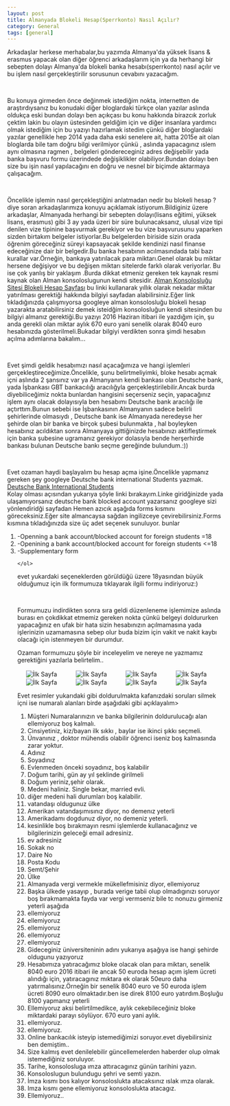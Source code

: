 ```yaml
---
layout: post
title: Almanyada Blokeli Hesap(Sperrkonto) Nasıl Açılır?
category: General
tags: [general]
---
```

<p>
Arkadaşlar herkese merhabalar,bu yazımda Almanya'da yüksek lisans & erasmus yapacak olan diğer öğrenci arkadaşlarım için 
ya da herhangi bir sebepten dolayı Almanya'da blokeli banka hesabı(sperrkonto) nasıl açılır ve bu işlem nasıl gerçekleştirilir sorusunun cevabını yazacağım.
</p>
<br>
<p>
Bu konuya girmeden önce değinmek istediğim nokta, internetten de araştırdıysanız bu konudaki diğer bloglardaki türkçe olan yazılar aslında oldukça eski bundan dolayı
ben açıkçası bu konu hakkında birazcık zorluk çektim lakin bu olayın üstesinden geldiğim için ve diğer insanlara yardımcı olmak istediğim için bu yazıyı hazırlamak istedim 
çünkü diğer bloglardaki yazılar genellikle hep 2014 yada daha eski senelere ait, hatta 2015e ait olan bloglarda bile tam doğru bilgi verilmiyor çünkü , aslında yapacagınız
ıslem aynı olmasına ragmen , belgeleri göndereceginiz adres değişebilir yada banka başvuru formu üzerindede değişiklikler olabiliyor.Bundan dolayı ben size bu işin
nasıl yapılacağını en doğru ve nesnel bir biçimde aktarmaya çalışacağım.
<p>
<br>

<p>Öncelikle işlemin nasıl gerçekleştiğini anlatmadan nedir bu blokeli hesap ? diye soran arkadaşlarımıza konuyu açıklamak istiyorum.Bildiginiz üzere arkadaşlar, Almanyada 
herhangi bir sebepten dolayı(lisans eğitimi, yüksek lisans, erasmus) gibi 3 ay yada üzeri bir süre bulunacaksanız, ulusal vize tipi denilen vize tipinine başvurmak gerekiyor
ve bu vize başvurusunu yaparken sizden birtakım belgeler istiyorlar.Bu belgelerden biriside sizin orada öğrenim göreceğiniz süreyi kapsayacak şekilde kendinizi nasıl finanse 
edeceğinize dair bir belgedir.Bu banka hesabının acılmasındada tabi bazı kurallar var.Örneğin, bankaya yatırılacak para miktarı.Genel olarak bu miktar hersene değişiyor ve bu 
değişen miktarı sitelerde farklı olarak veriyorlar. Bu ise çok yanlış bir yaklaşım .Burda dikkat etmeniz gereken tek kaynak resmi kaynak olan Alman konsoloslugunun kendi sitesidir.
<a href="http://www.tuerkei.diplo.de/Vertretung/tuerkei/tr/03-rk/08-beglaubigungen-und-beurkundungen/sperrkonto.html"   target="_blank">Alman Konsolosluğu Sitesi Blokeli Hesap Sayfası</a> 
bu linki kullanarak yıllık olarak nekadar miktar yatırılması gerektiği hakkında bilgiyi sayfadan alabilirsiniz.Eğer link tıkladığınızda çalışmıyorsa googleye alman konsolosluğu blokeli hesap
yazarakta aratabilirsiniz demek isteidğim konsolosluğun kendi sitesinden bu bilgiyi almanız gerektiği.Bu yazıyı 2016 Haziran itibari ile yazdığım için, şu anda gerekli olan miktar aylık 670 euro
yani senelik olarak 8040 euro hesabınızda gösterilmeli.Bukadar bilgiyi verdikten sonra şimdi hesabın açılma adımlarına bakalım... </p>
<p>
<br>

<p>Evet şimdi geldik hesabımızı nasıl açacağımıza ve hangi işlemleri gerçekleştireceğimize.Öncelikle, şunu belirtmeliyimki, bloke hesabı açmak içni aslında 2 şansınız var ya Almanyanın kendi bankası
olan Deutsche bank, yada İşbankası GBT bankacılığı aracılığyla gerçekleştirilebilir.Ancak burda diyebiliceğimiz nokta bunlardan hangisini seçerseniz seçin, yapacağınız işlem aynı olacak dolayısıyla ben
hesabımı Deutsche bank aracılığı ile açtırttım.Bunun sebebi ise İşbankasının Almanyanın sadece belirli şehirlerinde olmasıydı , Deutsche bank ise Almanyada neredeyse her şehirde olan bir banka ve birçok 
şubesi bulunmakta , hal boyleyken hesabınız acıldıktan sonra Almanyaya gittiğinizde hesabınızı aktifleştirmek için banka şubesine ugramanız gerekiyor dolasıyla bende herşerhirde bankası bulunan Deutsche bankı
seçme gereğinde bulundum.:))
</p>
<br>

<p> Evet ozaman haydi başlayalım bu hesap açma işine.Öncelikle yapmanız gereken şey googleye Deutsche bank international Students  yazmak. <br>
<a href="https://www.deutsche-bank.de/pfb/content/pk-konto-und-karte-international-students.html?pfb_tab=34880-34884"   target="_blank">Deutsche Bank International Students</a> <br>
Kolay olması açısından yukarıya şöyle linki bırakayım.Linke giridğinizde yada ulaşamıyorsanız deutsche bank blocked account yazarsanız googleye sizi yönlendiridği sayfadan
Hemen azıcık aşağıda forms kısmını göreceksiniz.Eğer site almancaysa sağdan ingilizceye çevirebilirsiniz.Forms kısmına tıkladığınızda size üç adet
seçenek sunuluyor.
 bunlar
    <ol>
    <li> -Openning a bank account/blocked account for foreign students =18 </li>
    <li>-Openining a bank account/blocked account for foreign students <=18</li>
    <li>-Supplementary form</li>
    
    </ol>
    
evet yukardaki seçeneklerden görüldüğü üzere 18yasından büyük olduğumuz için ilk formumuza tıklayarak ilgili formu indiriyoruz:)
</p>

<br>
<p>Formumuzu indirdikten sonra sıra geldi düzenleneme işlemimize aslında burası en çokdikkat etmemiz gereken nokta çünkü belgeyi doldururken yapacağınız en ufak bir hata
sizin  hesabınızın açılmamasına yada işlerinizin uzamamasına sebep olur buda bizim için vakit ve nakit kaybı olacağı için istenmeyen bir durumdur.
</p>

<p> Ozaman formumuzu şöyle bir inceleyelim ve nereye ne yazmamız gerektiğini yazılarla belirtelim.. </p>

<img style="max-width: 100%;" align="center" hspace="20" src="/images/AlmanyaBlokeliHesapAcimi/1.png" alt="İlk Sayfa" height="auto">
<img style="max-width: 100%;" align="center" hspace="20" src="/images/AlmanyaBlokeliHesapAcimi/2.png" alt="İlk Sayfa" height="auto">
<img style="max-width: 100%;" align="center" hspace="20" src="/images/AlmanyaBlokeliHesapAcimi/3.png" alt="İlk Sayfa" height="auto">
<img style="max-width: 100%;" align="center" hspace="20" src="/images/AlmanyaBlokeliHesapAcimi/4.png" alt="İlk Sayfa" height="auto">
<img style="max-width: 100%;" align="center" hspace="20" src="/images/AlmanyaBlokeliHesapAcimi/5.png" alt="İlk Sayfa" height="auto">
<img style="max-width: 100%;" align="center" hspace="20" src="/images/AlmanyaBlokeliHesapAcimi/6.png" alt="İlk Sayfa" height="auto">
<img style="max-width: 100%;" align="center" hspace="20" src="/images/AlmanyaBlokeliHesapAcimi/7.png" alt="İlk Sayfa" height="auto">
<img style="max-width: 100%;" align="center" hspace="20" src="/images/AlmanyaBlokeliHesapAcimi/8.png" alt="İlk Sayfa" height="auto">

<p> Evet resimler yukarıdaki gibi doldurulmakta kafanızdaki soruları silmek içni ise numaralı alanları birde aşağıdaki gibi açıklayalım>

<ol>
<li>Müşteri Numaralarınızın ve banka bilgilerinin doldurulucağı alan ellemiyoruz boş kalmalı.   </li>
<li> Cinsiyetiniz, kiz/bayan ilk sıkkı , baylar ise ikinci şıkkı seçmeli.  </li>
<li> Ünvanınız , doktor mühendis olabilir öğrenci iseniz boş kalmasında zarar yoktur.  </li>
<li> Adınız  </li>
<li> Soyadınız  </li>
<li>Evlenmeden önceki soyadınız, boş kalabilir   </li>
<li> Doğum tarihi, gün ay yıl şeklinde girilmeli  </li>
<li>  Doğum yeriniz,şehir olarak. </li>
<li> Medeni haliniz. Single bekar, married evli.  </li>
<li> diğer medeni hali durumları boş kalabilir.  </li>
<li> vatandaşı oldugunuz ülke   </li>
<li> Amerikan vatandaşımısınız diyor, no demenız yeterli  </li>
<li>Amerikadamı dogdunuz diyor, no demeniz yeterli.   </li>
<li> kesinlikle boş bırakmayın resmi işlemlerde kullanacağınız ve bilgilerinizin geleceği email adresiniz.  </li>
<li>  ev adresiniz </li>
<li>  Sokak no </li>
<li>   Daire No</li>
<li> Posta Kodu  </li>
<li> Semt/Şehir  </li>
<li> Ülke  </li>
<li> Almanyada vergi vermekle mükellefmisiniz diyor, ellemiyoruz  </li>
<li>  Başka ülkede yasayıp , burada verige tabii olup olmadıgınızı soruyor boş bırakmamakta fayda var vergi vermseniz bile tc nonuzu girmeniz yeterli aşağıda </li>
<li>  ellemiyoruz </li>
<li> ellemiyoruz  </li>
<li> ellemiyoruz  </li>
<li> ellemiyoruz  </li>
<li>  ellemiyoruz </li>
<li>   Gideceginiz üniversiteninin adını yukarıya aşağıya ise hangi şehirde oldugunu yazıyoruz</li>
<li>Hesabımıza yatıracağımız bloke olacak olan para miktarı, senelik 8040 euro 2016 itibari ile ancak 50 euroda hesap açım işlem ücreti alındığı için, yatıracagınız mıktara ek olarak 50euro daha yatırmalısınız.Örneğin bir senelik 8040 euro ve 50 euroda işlem ücreti 8090 euro olmaktadır.ben ise direk 8100 euro yatırdım.Boşluğu 8100 yapmanız yeterli   </li>
<li>  Ellemiyoruz aksi belirtilmedikce, aylık cekebileceğiniz bloke miktardaki parayı söylüyor. 670 euro yani aylık. </li>
<li> ellemiyoruz.  </li>
<li> ellemiyoruz.  </li>
<li> Online bankacılık isteyip istemediğimizi soruyor.evet diyebilirsiniz ben demiştim..  </li>
<li>  Size kalmış evet denilelebilir güncellemelerden haberder olup olmak istemediğiniz soruluyor. </li>
<li> Tarihe, konsolosluga ımza attıracagınız günün  tarihini yazın. </li>
<li>  Konsoloslugun bulundugu şehri ve semti yazın. </li>
<li> İmza kısmı bos kalıyor konsoloslukta atacaksınız ıslak ımza olarak.  </li>
<li>  Imza kısmı gene ellemiyoruz konsoloslukta atacagız. </li>
<li>Ellemiyoruz..   </li>


</ol>
